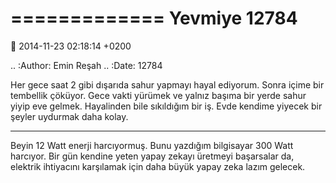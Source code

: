 =============
Yevmiye 12784
=============

:date: 2014-11-23 02:18:14 +0200

.. :Author: Emin Reşah
.. :Date:   12784

Her gece saat 2 gibi dışarıda sahur yapmayı hayal ediyorum. Sonra içime
bir tembellik çöküyor. Gece vakti yürümek ve yalnız başıma bir yerde
sahur yiyip eve gelmek. Hayalinden bile sıkıldığım bir iş. Evde kendime
yiyecek bir şeyler uydurmak daha kolay.

--------------

Beyin 12 Watt enerji harcıyormuş. Bunu yazdığım bilgisayar 300 Watt
harcıyor. Bir gün kendine yeten yapay zekayı üretmeyi başarsalar da,
elektrik ihtiyacını karşılamak için daha büyük yapay zeka lazım gelecek.
